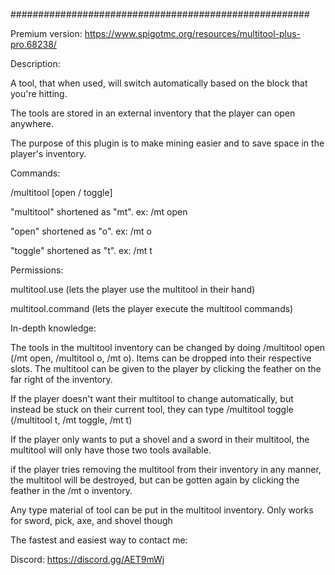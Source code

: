 ######################################################

Premium version:
https://www.spigotmc.org/resources/multitool-plus-pro.68238/

Description:

A tool, that when used, will switch automatically based on the block that you're hitting.

The tools are stored in an external inventory that the player can open anywhere.

The purpose of this plugin is to make mining easier and to save space in the player's inventory.

Commands:

/multitool [open / toggle]

"multitool" shortened as "mt". ex: /mt open

"open" shortened as "o". ex: /mt o

"toggle" shortened as "t". ex: /mt t

Permissions:

multitool.use (lets the player use the multitool in their hand)

multitool.command (lets the player execute the multitool commands)

In-depth knowledge:

The tools in the multitool inventory can be changed by doing /multitool open (/mt open, /multitool o, /mt o). Items can be dropped into their respective slots. The multitool can be given to the player by clicking the feather on the far right of the inventory.

If the player doesn't want their multitool to change automatically, but instead be stuck on their current tool, they can type /multitool toggle (/multitool t, /mt toggle, /mt t)

If the player only wants to put a shovel and a sword in their multitool, the multitool will only have those two tools available.

if the player tries removing the multitool from their inventory in any manner, the multitool will be destroyed, but can be gotten again by clicking the feather in the /mt o inventory.

Any type material of tool can be put in the multitool inventory. Only works for sword, pick, axe, and shovel though

The fastest and easiest way to contact me:

Discord: https://discord.gg/AET9mWj
